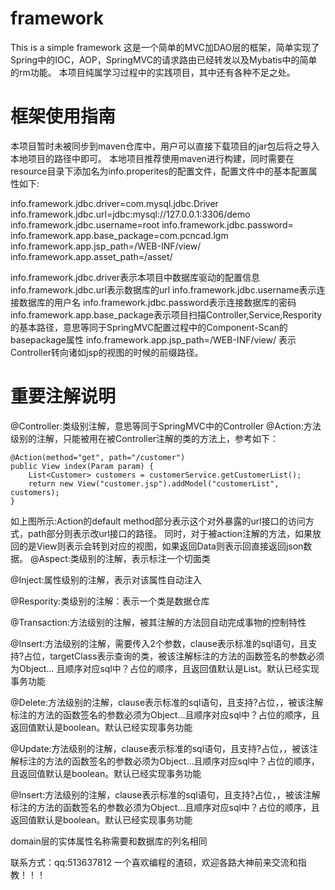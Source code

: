 # framework
This is a simple framework
这是一个简单的MVC加DAO层的框架，简单实现了Spring中的IOC，AOP，SpringMVC的请求路由已经转发以及Mybatis中的简单的rm功能。
本项目纯属学习过程中的实践项目，其中还有各种不足之处。

# 框架使用指南
本项目暂时未被同步到maven仓库中，用户可以直接下载项目的jar包后将之导入本地项目的路径中即可。
本地项目推荐使用maven进行构建，同时需要在resource目录下添加名为info.properites的配置文件，配置文件中的基本配置属性如下:

info.framework.jdbc.driver=com.mysql.jdbc.Driver
info.framework.jdbc.url=jdbc:mysql://127.0.0.1:3306/demo
info.framework.jdbc.username=root
info.framework.jdbc.password=
info.framework.app.base_package=com.pcncad.lgm
info.framework.app.jsp_path=/WEB-INF/view/
info.framework.app.asset_path=/asset/

info.framework.jdbc.driver表示本项目中数据库驱动的配置信息
info.framework.jdbc.url表示数据库的url
info.framework.jdbc.username表示连接数据库的用户名
info.framework.jdbc.password表示连接数据库的密码
info.framework.app.base_package表示项目扫描Controller,Service,Respority的基本路径，意思等同于SpringMVC配置过程中的Component-Scan的basepackage属性
info.framework.app.jsp_path=/WEB-INF/view/ 表示Controller转向诸如jsp的视图的时候的前缀路径。

# 重要注解说明
@Controller:类级别注解，意思等同于SpringMVC中的Controller
@Action:方法级别的注解，只能被用在被Controller注解的类的方法上，参考如下：

	@Action(method="get", path="/customer")
	public View	index(Param param) {
		List<Customer> customers = customerService.getCustomerList();
		return new View("customer.jsp").addModel("customerList", customers);
	}
	
如上图所示:Action的default method部分表示这个对外暴露的url接口的访问方式，path部分则表示改url接口的路径。
同时，对于被action注解的方法，如果放回的是View则表示会转到对应的视图，如果返回Data则表示回直接返回json数据。
@Aspect:类级别的注解，表示标注一个切面类

@Inject:属性级别的注解，表示对该属性自动注入

@Respority:类级别的注解：表示一个类是数据仓库

@Transaction:方法级别的注解，被其注解的方法回自动完成事物的控制特性

@Insert:方法级别的注解，需要传入2个参数，clause表示标准的sql语句，且支持?占位，targetClass表示查询的类，被该注解标注的方法的函数签名的参数必须为Object... 且顺序对应sql中？占位的顺序，且返回值默认是List。默认已经实现事务功能

@Delete:方法级别的注解，clause表示标准的sql语句，且支持?占位，，被该注解标注的方法的函数签名的参数必须为Object...且顺序对应sql中？占位的顺序，且返回值默认是boolean。默认已经实现事务功能

@Update:方法级别的注解，clause表示标准的sql语句，且支持?占位，，被该注解标注的方法的函数签名的参数必须为Object...且顺序对应sql中？占位的顺序，且返回值默认是boolean。默认已经实现事务功能

@Insert:方法级别的注解，clause表示标准的sql语句，且支持?占位，，被该注解标注的方法的函数签名的参数必须为Object...且顺序对应sql中？占位的顺序，且返回值默认是boolean。默认已经实现事务功能

domain层的实体属性名称需要和数据库的列名相同

联系方式：qq:513637812
一个喜欢编程的渣硕，欢迎各路大神前来交流和指教！！！




	















